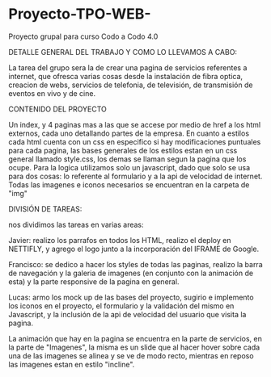 # Proyecto-TPO-WEB-
Proyecto grupal para curso Codo a Codo 4.0

DETALLE GENERAL DEL TRABAJO Y COMO LO LLEVAMOS A CABO:

La tarea del grupo sera la de crear una pagina de servicios referentes a internet, que ofresca varias cosas desde la instalación de fibra optica, creacion de webs, servicios de telefonia, de televisión, de transmisión de eventos en vivo y de cine.

CONTENIDO DEL PROYECTO

Un index, y 4 paginas mas a las que se accese por medio de href a los html externos, cada uno detallando partes de la empresa. En cuanto a estilos cada html cuenta con un css en especifico si hay modificaciones puntuales para cada pagina, las bases generales de los estilos estan en un css general llamado style.css, los demas se llaman segun la pagina que los ocupe. Para la logica utilizamos solo un javascript, dado que solo se usa para dos cosas: lo referente al formulario y a la api de velocidad de internet. Todas las imagenes e iconos necesarios se encuentran en la carpeta de "img"

DIVISIÓN DE TAREAS:

nos dividimos las tareas en varias areas:

Javier: realizo los parrafos en todos los HTML, realizo el deploy en NETTIFLY, y agrego el logo junto a la incorporación del IFRAME de Google.

Francisco: se dedico a hacer los styles de todas las paginas, realizo la barra de navegación y la galeria de imagenes (en conjunto con la animación de esta) y la parte responsive de la pagina en general.

Lucas: armo los mock up de las bases del proyecto, sugirio e implemento los iconos en el proyecto, el formulario y la validación del mismo en Javascript, y la inclusión de la api de velocidad del usuario que visita la pagina.

La animación que hay en la pagina se encuentra en la parte de servicios, en la parte de "Imagenes", la misma es un slide que al hacer hover sobre cada una de las imagenes se alinea y se ve de modo recto, mientras en reposo las imagenes estan en estilo "incline".
